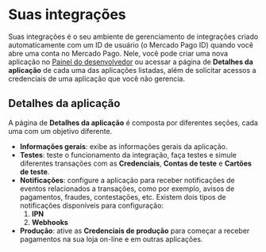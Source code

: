# Suas integrações

Suas integrações é o seu ambiente de gerenciamento de integrações criado automaticamente com um ID de usuário (o Mercado Pago ID) quando você abre uma conta no Mercado Pago. Nele, você pode criar uma nova aplicação no [Painel do desenvolvedor](/developers/panel/app) ou acessar a página de **Detalhes da aplicação** de cada uma das aplicações listadas, além de solicitar acessos a credenciais de uma aplicação que você não gerencia. 


## Detalhes da aplicação

A página de **Detalhes da aplicação** é composta por diferentes seções, cada uma com um objetivo diferente.
* **Informações gerais**: exibe as informações gerais da aplicação.
* **Testes**: teste o funcionamento da integração, faça testes e simule diferentes transações com as **Credenciais**, **Contas de teste** e **Cartões de teste**.
* **Notificações**: configure a aplicação para receber notificações de eventos relacionados a transações, como por exemplo, avisos de pagamentos, fraudes, contestações, etc. Existem dois tipos de notificações disponíveis para configuração:
    1. **IPN**
    2. **Webhooks**
* **Produção**: ative as **Credenciais de produção** para começar a receber pagamentos na sua loja on-line e em outras aplicações.